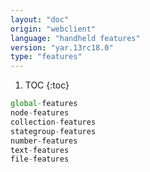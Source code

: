 ```yaml
---
layout: "doc"
origin: "webclient"
language: "handheld features"
version: "yar.13rc18.0"
type: "features"
---
```


1. TOC
{:toc}

```js
global-features
node-features
collection-features
stategroup-features
number-features
text-features
file-features
```
